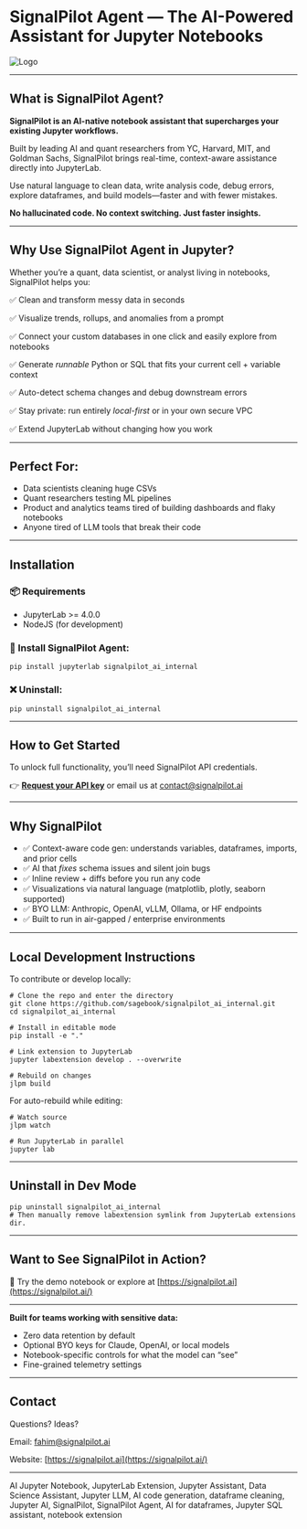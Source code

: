 # **SignalPilot Agent — The AI-Powered Assistant for Jupyter Notebooks**

![Logo](https://i.imgur.com/JdA8ilQ.png)

---

## **What is SignalPilot Agent?**

**SignalPilot is an AI-native notebook assistant that supercharges your existing Jupyter workflows.**

Built by leading AI and quant researchers from YC, Harvard, MIT, and Goldman Sachs, SignalPilot brings real-time, context-aware assistance directly into JupyterLab.

Use natural language to clean data, write analysis code, debug errors, explore dataframes, and build models—faster and with fewer mistakes.

**No hallucinated code. No context switching. Just faster insights.**

---

## **Why Use SignalPilot Agent in Jupyter?**

Whether you’re a quant, data scientist, or analyst living in notebooks, SignalPilot helps you:

✅ Clean and transform messy data in seconds

✅ Visualize trends, rollups, and anomalies from a prompt

✅ Connect your custom databases in one click and easily explore from notebooks 

✅ Generate *runnable* Python or SQL that fits your current cell + variable context

✅ Auto-detect schema changes and debug downstream errors

✅ Stay private: run entirely *local-first* or in your own secure VPC

✅ Extend JupyterLab without changing how you work

---

## **Perfect For:**

- Data scientists cleaning huge CSVs
- Quant researchers testing ML pipelines
- Product and analytics teams tired of building dashboards and flaky notebooks
- Anyone tired of LLM tools that break their code

---

## **Installation**

### **📦 Requirements**

- JupyterLab >= 4.0.0
- NodeJS (for development)

### **🧠 Install SignalPilot Agent:**

```
pip install jupyterlab signalpilot_ai_internal
```

### **❌ Uninstall:**

```
pip uninstall signalpilot_ai_internal
```

---

## **How to Get Started**

To unlock full functionality, you’ll need SignalPilot API credentials.

👉 [**Request your API key**](https://signalpilot.ai/#contact) or email us at [contact@signalpilot.ai](mailto:contact@signalpilot.ai)

---

## **Why SignalPilot**

- ✅ Context-aware code gen: understands variables, dataframes, imports, and prior cells
- ✅ AI that *fixes* schema issues and silent join bugs
- ✅ Inline review + diffs before you run any code
- ✅ Visualizations via natural language (matplotlib, plotly, seaborn supported)
- ✅ BYO LLM: Anthropic, OpenAI, vLLM, Ollama, or HF endpoints
- ✅ Built to run in air-gapped / enterprise environments

---

## **Local Development Instructions**

To contribute or develop locally:

```
# Clone the repo and enter the directory
git clone https://github.com/sagebook/signalpilot_ai_internal.git
cd signalpilot_ai_internal

# Install in editable mode
pip install -e "."

# Link extension to JupyterLab
jupyter labextension develop . --overwrite

# Rebuild on changes
jlpm build
```

For auto-rebuild while editing:

```
# Watch source
jlpm watch

# Run JupyterLab in parallel
jupyter lab
```

---

## **Uninstall in Dev Mode**

```
pip uninstall signalpilot_ai_internal
# Then manually remove labextension symlink from JupyterLab extensions dir.
```

---

## **Want to See SignalPilot in Action?**

🎥 Try the demo notebook or explore at [https://signalpilot.ai](https://signalpilot.ai/)

---

**Built for teams working with sensitive data:**

- Zero data retention by default
- Optional BYO keys for Claude, OpenAI, or local models
- Notebook-specific controls for what the model can “see”
- Fine-grained telemetry settings

---

## **Contact**

Questions? Ideas?

Email: [fahim@signalpilot.ai](mailto:fahim@signalpilot.ai)

Website: [https://signalpilot.ai](https://signalpilot.ai/)

---

AI Jupyter Notebook, JupyterLab Extension, Jupyter Assistant, Data Science Assistant, Jupyter LLM, AI code generation, dataframe cleaning, Jupyter AI, SignalPilot, SignalPilot Agent, AI for dataframes, Jupyter SQL assistant, notebook extension
